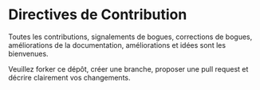 # Directives de Contribution

Toutes les contributions, signalements de bogues, corrections de bogues, améliorations de la documentation, améliorations et idées sont les bienvenues.

Veuillez forker ce dépôt, créer une branche, proposer une pull request et décrire clairement vos changements.
